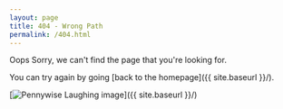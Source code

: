 ```yaml
---
layout: page
title: 404 - Wrong Path
permalink: /404.html
---
```


Oops Sorry, we can't find the page that you're looking for. 

You can try again by going [back to the homepage]({{ site.baseurl }}/).

[<img src="https://eazeysec.com/images/404.JPG" alt="Pennywise Laughing image"/>]({{ site.baseurl }}/)
